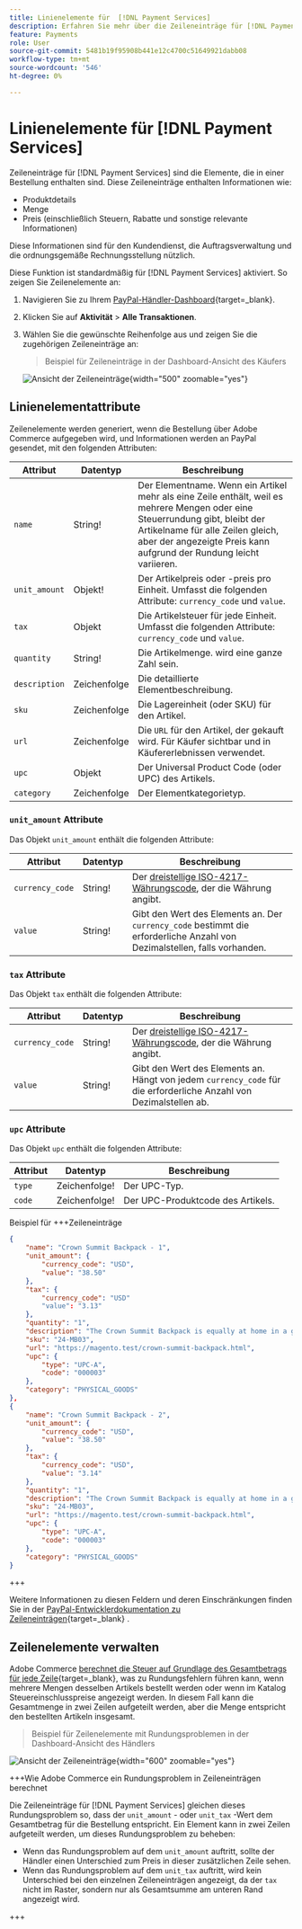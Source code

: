 ```yaml
---
title: Linienelemente für  [!DNL Payment Services]
description: Erfahren Sie mehr über die Zeileneinträge für [!DNL Payment Services] und wie Sie Zeileneinträge im Händler-Dashboard anzeigen.
feature: Payments
role: User
source-git-commit: 5481b19f95908b441e12c4700c51649921dabb08
workflow-type: tm+mt
source-wordcount: '546'
ht-degree: 0%

---
```



# Linienelemente für [!DNL Payment Services]

Zeileneinträge für [!DNL Payment Services] sind die Elemente, die in einer Bestellung enthalten sind. Diese Zeileneinträge enthalten Informationen wie:

* Produktdetails
* Menge
* Preis (einschließlich Steuern, Rabatte und sonstige relevante Informationen)

Diese Informationen sind für den Kundendienst, die Auftragsverwaltung und die ordnungsgemäße Rechnungsstellung nützlich.

Diese Funktion ist standardmäßig für [!DNL Payment Services] aktiviert. So zeigen Sie Zeilenelemente an:

1. Navigieren Sie zu Ihrem [PayPal-Händler-Dashboard](https://www.paypal.com/merchant/){target=_blank}.

1. Klicken Sie auf **Aktivität** > **Alle Transaktionen**.

1. Wählen Sie die gewünschte Reihenfolge aus und zeigen Sie die zugehörigen Zeileneinträge an:

   > Beispiel für Zeileneinträge in der Dashboard-Ansicht des Käufers

   ![Ansicht der Zeileneinträge](assets/paypal-shopper-dashboard-line-items-view.png){width="500" zoomable="yes"}

## Linienelementattribute

Zeilenelemente werden generiert, wenn die Bestellung über Adobe Commerce aufgegeben wird, und Informationen werden an PayPal gesendet, mit den folgenden Attributen:

| Attribut | Datentyp | Beschreibung |
| --- | --- | --- |
| `name` | String! | Der Elementname. Wenn ein Artikel mehr als eine Zeile enthält, weil es mehrere Mengen oder eine Steuerrundung gibt, bleibt der Artikelname für alle Zeilen gleich, aber der angezeigte Preis kann aufgrund der Rundung leicht variieren. |
| `unit_amount` | Objekt! | Der Artikelpreis oder -preis pro Einheit. Umfasst die folgenden Attribute: `currency_code` und `value`. |
| `tax` | Objekt | Die Artikelsteuer für jede Einheit. Umfasst die folgenden Attribute: `currency_code` und `value`. |
| `quantity` | String! | Die Artikelmenge. wird eine ganze Zahl sein. |
| `description` | Zeichenfolge | Die detaillierte Elementbeschreibung. |
| `sku` | Zeichenfolge | Die Lagereinheit (oder SKU) für den Artikel. |
| `url` | Zeichenfolge | Die `URL` für den Artikel, der gekauft wird. Für Käufer sichtbar und in Käufererlebnissen verwendet. |
| `upc` | Objekt | Der Universal Product Code (oder UPC) des Artikels. |
| `category` | Zeichenfolge | Der Elementkategorietyp. |

### `unit_amount` Attribute

Das Objekt `unit_amount` enthält die folgenden Attribute:

| Attribut | Datentyp | Beschreibung |
| --- | --- | --- |
| `currency_code` | String! | Der [ dreistellige ISO-4217-Währungscode](https://developer.paypal.com/api/rest/reference/currency-codes/), der die Währung angibt. |
| `value` | String! | Gibt den Wert des Elements an. Der `currency_code` bestimmt die erforderliche Anzahl von Dezimalstellen, falls vorhanden. |

### `tax` Attribute

Das Objekt `tax` enthält die folgenden Attribute:

| Attribut | Datentyp | Beschreibung |
| --- | --- | --- |
| `currency_code` | String! | Der [ dreistellige ISO-4217-Währungscode](https://developer.paypal.com/api/rest/reference/currency-codes/), der die Währung angibt. |
| `value` | String! | Gibt den Wert des Elements an. Hängt von jedem `currency_code` für die erforderliche Anzahl von Dezimalstellen ab. |

### `upc` Attribute

Das Objekt `upc` enthält die folgenden Attribute:

| Attribut | Datentyp | Beschreibung |
| --- | --- | --- |
| `type` | Zeichenfolge! | Der UPC-Typ. |
| `code` | Zeichenfolge! | Der UPC-Produktcode des Artikels. |

Beispiel für +++Zeileneinträge

```json
{
    "name": "Crown Summit Backpack - 1",
    "unit_amount": {
        "currency_code": "USD",
        "value": "38.50"
    },
    "tax": {
        "currency_code": "USD"
        "value": "3.13"
    },
    "quantity": "1",
    "description": "The Crown Summit Backpack is equally at home in a gym locker, study cube or a pup tent, so be sure yours is packed with books,",
    "sku": "24-MB03",
    "url": "https://magento.test/crown-summit-backpack.html",
    "upc": {
        "type": "UPC-A",
        "code": "000003"
    },
    "category": "PHYSICAL_GOODS"
},
{
    "name": "Crown Summit Backpack - 2",
    "unit_amount": {
        "currency_code": "USD",
        "value": "38.50"
    },
    "tax": {
        "currency_code": "USD",
        "value": "3.14"
    },
    "quantity": "1",
    "description": "The Crown Summit Backpack is equally at home in a gym locker, study cube or a pup tent, so be sure yours is packed with books,",
    "sku": "24-MB03",
    "url": "https://magento.test/crown-summit-backpack.html",
    "upc": {
        "type": "UPC-A",
        "code": "000003"
    },
    "category": "PHYSICAL_GOODS"
}
```

+++

Weitere Informationen zu diesen Feldern und deren Einschränkungen finden Sie in der [PayPal-Entwicklerdokumentation zu Zeileneinträgen](https://developer.paypal.com/docs/api/orders/v2/#definition-line_item){target=_blank} .

## Zeilenelemente verwalten

Adobe Commerce [berechnet die Steuer auf Grundlage des Gesamtbetrags für jede Zeile](https://experienceleague.adobe.com/en/docs/commerce-admin/stores-sales/site-store/taxes/taxes#warning-messages){target=_blank}, was zu Rundungsfehlern führen kann, wenn mehrere Mengen desselben Artikels bestellt werden oder wenn im Katalog Steuereinschlusspreise angezeigt werden. In diesem Fall kann die Gesamtmenge in zwei Zeilen aufgeteilt werden, aber die Menge entspricht den bestellten Artikeln insgesamt.

> Beispiel für Zeilenelemente mit Rundungsproblemen in der Dashboard-Ansicht des Händlers

![Ansicht der Zeileneinträge](assets/line-items-example.png){width="600" zoomable="yes"}

+++Wie Adobe Commerce ein Rundungsproblem in Zeileneinträgen berechnet

Die Zeileneinträge für [!DNL Payment Services] gleichen dieses Rundungsproblem so, dass der `unit_amount` - oder `unit_tax` -Wert dem Gesamtbetrag für die Bestellung entspricht. Ein Element kann in zwei Zeilen aufgeteilt werden, um dieses Rundungsproblem zu beheben:

* Wenn das Rundungsproblem auf dem `unit_amount` auftritt, sollte der Händler einen Unterschied zum Preis in dieser zusätzlichen Zeile sehen.
* Wenn das Rundungsproblem auf dem `unit_tax` auftritt, wird kein Unterschied bei den einzelnen Zeileneinträgen angezeigt, da der `tax` nicht im Raster, sondern nur als Gesamtsumme am unteren Rand angezeigt wird.

+++
